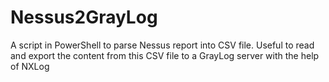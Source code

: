 # Nessus2GrayLog
A script in PowerShell to parse Nessus report into CSV file. Useful to read and export the content from this CSV file to a GrayLog server with the help of NXLog
